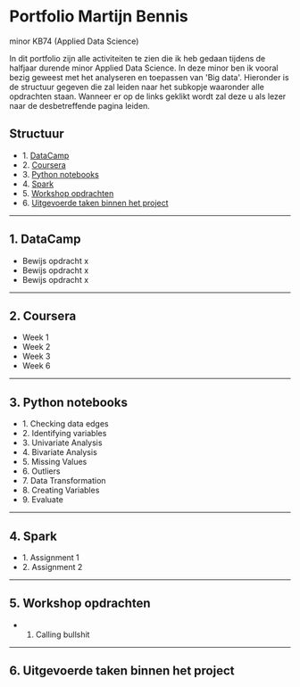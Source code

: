 # Portfolio Martijn Bennis
minor KB74 (Applied Data Science)

In dit portfolio zijn alle activiteiten te zien die ik heb gedaan tijdens de halfjaar durende minor Applied Data Science. In deze minor ben ik vooral bezig geweest met het analyseren en toepassen van 'Big data'. Hieronder is de structuur gegeven die zal leiden naar het subkopje waaronder alle opdrachten staan. Wanneer er op de links geklikt wordt zal deze u als lezer naar de desbetreffende pagina leiden.

## Structuur
* 1\. [DataCamp](#DataCamp)
* 2\. [Coursera](#Coursera)
* 3\. [Python notebooks](#Python_notebooks)
* 4\. [Spark](#Spark)
* 5\. [Workshop opdrachten](#Workshop_opdrachten)
* 6\. [Uitgevoerde taken binnen het project](#Uitgevoerde_taken_binnen_het_project)

---

## 1. DataCamp <a name="DataCamp"></a>
* Bewijs opdracht x
* Bewijs opdracht x
* Bewijs opdracht x

---

## 2. Coursera <a name="Coursera"></a>
* Week 1
* Week 2
* Week 3
* Week 6

---

## 3. Python notebooks <a name="Python_notebooks"></a>

* 1\. Checking data edges
* 2\. Identifying variables
* 3\. Univariate Analysis
* 4\. Bivariate Analysis
* 5\. Missing Values
* 6\. Outliers
* 7\. Data Transformation
* 8\. Creating Variables
* 9\. Evaluate

---

## 4. Spark <a name="Spark"></a>
* 1\. Assignment 1
* 2\. Assignment 2

---

## 5. Workshop opdrachten <a name="Workshop_opdrachten"></a>
* 1. Calling bullshit

---

## 6. Uitgevoerde taken binnen het project <a name="Uitgevoerde_taken_binnen_het_project"></a>
